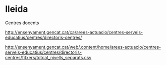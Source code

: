 # lleida
Centres docents

http://ensenyament.gencat.cat/ca/arees-actuacio/centres-serveis-educatius/centres/directoris-centres/

http://ensenyament.gencat.cat/web/.content/home/arees-actuacio/centres-serveis-educatius/centres/directoris-centres/fitxers/totcat_nivells_separats.csv
